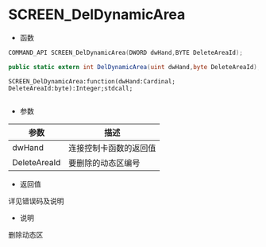 # SCREEN_DelDynamicArea

- 函数

```C++
COMMAND_API SCREEN_DelDynamicArea(DWORD dwHand,BYTE DeleteAreaId); 
```

```C#
public static extern int DelDynamicArea(uint dwHand,byte DeleteAreaId);
```

```Delphi
SCREEN_DelDynamicArea:function(dwHand:Cardinal; DeleteAreaId:byte):Integer;stdcall; 
```

```vb

```

- 参数

| 参数         | 描述                   |
| ------------ | ---------------------- |
| dwHand       | 连接控制卡函数的返回值 |
| DeleteAreaId | 要删除的动态区编号     |

- 返回值

详见错误码及说明

- 说明

删除动态区